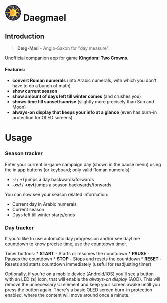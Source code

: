 # ![logo](https://github.com/AbFarid/daegmael/blob/master/public/img/icons/icon.png?raw=true) Daegmael

## Introduction

> **Dæg-Mæl** - Anglo-Saxon for "day measure".

Unofficial companion app for game __Kingdom: Two Crowns__.


#### Features:
* __convert Roman numerals__ (into Arabic numerals, with which you don't have to do a bunch of math)
* __show current season__
* __show amount of days left till winter comes__ (and crushes you)
* __shows time till sunset/sunrise__ (slightly more precisely than Sun and Moon)
* __always-on display that keeps your info at a glance__ (even has burn-in protection for OLED screens)

# Usage

### Season tracker
Enter your current in-game campaign day (shown in the pause menu) using the in app buttons (or keyboard; only valid Roman numerals):
* ___-i___ / ___+i___ jumps a day backwards/forwards
* ___-xvi___ / ___+xvi___ jumps a season backwards/forwards

You can now see your season related information:
* Current day in Arabic numerals
* Current season
* Days left till winter starts/ends

### Day tracker
If you'd like to use automatic day progression and/or see daytime countdown to know precise time, use the countdown timer.

Timer buttons:
    * __START__ - Starts or resumes the countdown
    * __PAUSE__ - Pauses the countdown
    * __STOP__ - Stops and resets the countdown
    * __RESET__ - Resets and starts countdown immediately (useful for readjusting timer)
    
Optionally, if you're on a mobile device (Android/iOS) you'll see a button with an LED (![LED](https://github.com/AbFarid/daegmael/blob/master/src/assets/img/led_mini_dark.png?raw=true)) icon, that will enable the _always-on display_ (AOD). This will remove the unnecessary UI element and keep your screen awake untill you press the button again. There's a basic OLED screen burn-in protection enabled, where the content will move around once a minute.